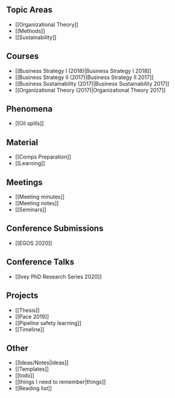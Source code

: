 ## Topic Areas
* [[Organizational Theory]]
* [[Methods]]
* [[Sustainability]]

## Courses
* [[Business Strategy I (2018)|Business Strategy I 2018]]
* [[Business Strategy II (2017)|Business Strategy II 2017]]
* [[Business Sustainability (2017)|Business Sustainability 2017]]
* [[Organizational Theory (2017)|Organizational Theory 2017]]

## Phenomena
* [[Oil spills]]

## Material
* [[Comps Preparation]]
* [[Learning]]

## Meetings
* [[Meeting minutes]]
* [[Meeting notes]]
* [[Seminars]]

## Conference Submissions
* [[EGOS 2020]]

## Conference Talks
* [[Ivey PhD Research Series 2020]]

## Projects
* [[Thesis]]
* [[Pace 2019]]
* [[Pipeline safety learning]]
* [[Timeline]]

## Other
* [[Ideas/Notes|Ideas]]
* [[Templates]]
* [[todo]]
* [[things I need to remember|things]]
* [[Reading list]]